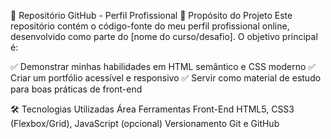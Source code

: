 📂 Repositório GitHub - Perfil Profissional
🎯 Propósito do Projeto
Este repositório contém o código-fonte do meu perfil profissional online, desenvolvido como parte do [nome do curso/desafio]. O objetivo principal é:

✅ Demonstrar minhas habilidades em HTML semântico e CSS moderno
✅ Criar um portfólio acessível e responsivo
✅ Servir como material de estudo para boas práticas de front-end

🛠️ Tecnologias Utilizadas
Área	Ferramentas
Front-End	HTML5, CSS3 (Flexbox/Grid), JavaScript (opcional)
Versionamento	Git e GitHub
